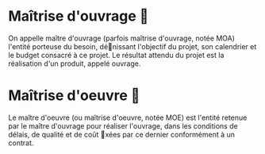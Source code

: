 #  Maîtrise d'ouvrage  

On appelle maître d'ouvrage \(parfois maîtrise d'ouvrage, notée MOA\) l'entité porteuse du besoin, dénissant l'objectif du projet, son calendrier et le budget consacré à ce projet. Le résultat attendu du projet est la réalisation d'un produit, appelé ouvrage.



#  Maîtrise d'oeuvre  

Le maître d'oeuvre \(ou maîtrise d'oeuvre, notée MOE\) est l'entité retenue par le maître d'ouvrage pour réaliser l'ouvrage, dans les conditions de délais, de qualité et de coût xées par ce dernier conformément à un contrat.

